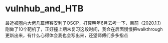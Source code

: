 # vulnhub_and_HTB
最近被圈内大佬几篇博客安利了OSCP，打算明年6月去考一下，目前（2020.1.1）刚做了10个靶机了，正好撞上期末复习这段时间，我会在后面慢慢把walkthrough更新出来，有什么心得体会我也会写出来，还望师傅们多多指点
